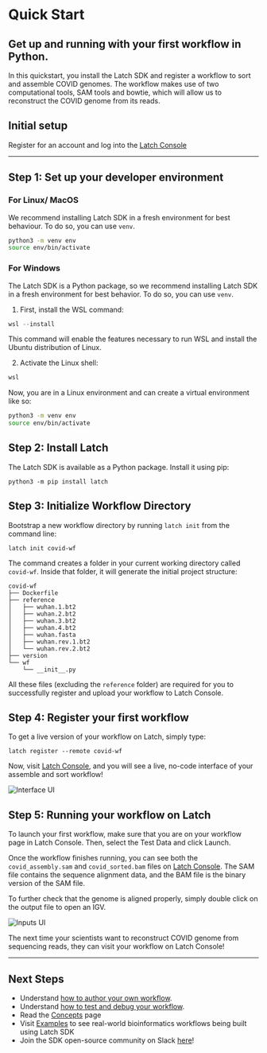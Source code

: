 # Quick Start
Get up and running with your first workflow in Python.
---

In this quickstart, you install the Latch SDK and register a workflow to sort and assemble COVID genomes. The workflow makes use of two computational tools, SAM tools and bowtie, which will allow us to reconstruct the COVID genome from its reads. 

## Initial setup
Register for an account and log into the [Latch Console](console.latch.bio)

---

## Step 1: Set up your developer environment 

### For Linux/ MacOS
We recommend installing Latch SDK in a fresh environment for best behaviour. To do so, you can use `venv`.
```bash
python3 -m venv env
source env/bin/activate
```

### For Windows
The Latch SDK is a Python package, so we recommend installing Latch SDK in a fresh environment for best behavior. To do so, you can use `venv`.

1. First, install the WSL command:
```Powershell
wsl --install
```
This command will enable the features necessary to run WSL and install the Ubuntu distribution of Linux.

2. Activate the Linux shell:
```Powershell
wsl
```

Now, you are in a Linux environment and can create a virtual environment like so:
```bash
python3 -m venv env
source env/bin/activate
```

## Step 2: Install Latch
The Latch SDK is available as a Python package. Install it using pip:
```
python3 -m pip install latch
```

## Step 3: Initialize Workflow Directory
Bootstrap a new workflow directory by running `latch init` from the command line: 
```
latch init covid-wf
```

The command creates a folder in your current working directory called `covid-wf`.  Inside that folder, it will generate the initial project structure:
```
covid-wf
├── Dockerfile
├── reference
│   ├── wuhan.1.bt2
│   ├── wuhan.2.bt2
│   ├── wuhan.3.bt2
│   ├── wuhan.4.bt2
│   ├── wuhan.fasta
│   ├── wuhan.rev.1.bt2
│   └── wuhan.rev.2.bt2
├── version
└── wf
    └── __init__.py
```

All these files (excluding the `reference` folder) are required for you to successfully register and upload your workflow to Latch Console. 

## Step 4: Register your first workflow
To get a live version of your workflow on Latch, simply type:
```
latch register --remote covid-wf
```

Now, visit [Latch Console](console.latch.bio/workflows), and you will see a live, no-code interface of your assemble and sort workflow!

![Interface UI](../assets/interface.png)

## Step 5: Running your workflow on Latch
To launch your first workflow, make sure that you are on your workflow page in Latch Console. Then, select the Test Data and click Launch.

Once the workflow finishes running, you can see both the `covid_assembly.sam` and `covid_sorted.bam` files on [Latch Console](console.latch.bio/data). The SAM file contains the sequence alignment data, and the BAM file is the binary version of the SAM file. 

To further check that the genome is aligned properly, simply double click on the output file to open an IGV. 

![Inputs UI](../assets/igv.png)

The next time your scientists want to reconstruct COVID genome from sequencing reads, they can visit your workflow on Latch Console!

---

## Next Steps
* Understand [how to author your own workflow](../getting_started/authoring_your_workflow.md). 
* Understand [how to test and debug your workflow](../basics/local_development.md).
* Read the [Concepts](../basics/what_is_a_workflow.md) page
* Visit [Examples](../examples/workflows_examples.md) to see real-world bioinformatics workflows being built using Latch SDK
* Join the SDK open-source community on Slack [here](https://forms.gle/sCjr8tdjzx5HjVW27)! 
